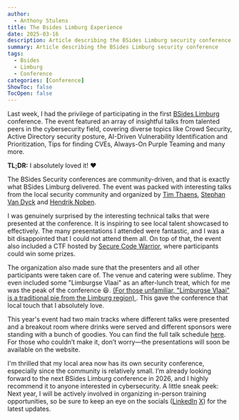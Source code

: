 ```yaml
---
author:
  - Anthony Stulens
title: The Bsides Limburg Experience
date: 2025-03-16
description: Article describing the BSides Limburg security conference
summary: Article describing the BSides Limburg security conference
tags:
  - Bsides
  - Limburg
  - Conference
categories: [Conference]
ShowToc: false
TocOpen: false
---
```


Last week, I had the privilege of participating in the first [BSides Limburg](https://www.bsides-limburg.be/) conference. The event featured an array of insightful talks from talented peers in the cybersecurity field, covering diverse topics like Crowd Security, Active Directory security posture, AI-Driven Vulnerability Identification and Prioritization, Tips for finding CVEs, Always-On Purple Teaming and many more.

**TL;DR:** I absolutely loved it! ❤️

The BSides Security conferences are community-driven, and that is exactly what BSides Limburg delivered. The event was packed with interesting talks from the local security community and organized by [Tim Thaens](https://www.linkedin.com/in/thaenstim/), [Stephan Van Dyck](https://www.linkedin.com/in/stephan-van-dyck-56622652/) and [Hendrik Noben](https://www.linkedin.com/in/noben-hendrik/). 

I was genuinely surprised by the interesting technical talks that were presented at the conference. It is inspiring to see  local talent showcased to effectively. The many presentations I attended were fantastic, and I was a bit disappointed that I could not attend them all. On top of that, the event also included a CTF hosted by [Secure Code Warrior](https://www.securecodewarrior.com/), where participants could win some prizes.

The organization also made sure that the presenters and all other participants were taken care of. The venue and catering were sublime. They even included some "Limburgse Vlaai" as an after-lunch treat, which for me was the peak of the conference 😆. [(For those unfamiliar, "Limburgse Vlaai" is a traditional pie from the Limburg region) ](https://en.wikipedia.org/wiki/Vlaai). This gave the conference that local touch that I absolutely love.

This year's event had two main tracks where different talks were presented and a breakout room where drinks were served and different sponsors were standing with a bunch of goodies. You can find the full talk schedule [here](https://www.bsides-limburg.be/2025-edition/schedule). For those who couldn’t make it, don’t worry—the presentations will soon be available on the website.

I'm thrilled that my local area now has its own security conference, especially since the community is relatively small. I’m already looking forward to the next BSides Limburg conference in 2026, and I highly recommend it to anyone interested in cybersecurity. A little sneak peek: Next year, I will be actively involved in organizing in-person training opportunities, so be sure to keep an eye on the socials ([LinkedIn](https://www.linkedin.com/company/bsides-limburg) [X](https://x.com/BSidesLimburg)) for the latest updates.




